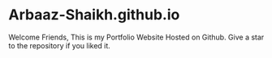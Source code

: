 # Arbaaz-Shaikh.github.io
Welcome Friends, This is my Portfolio Website Hosted on Github. 
Give a star to the repository if you liked it.
